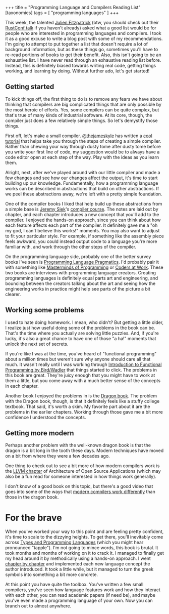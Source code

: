 +++
title = "Programming Language and Compilers Reading List"
[taxonomies]
tags = [ "programming languages" ]
+++

This week, the talented [Julien Fitzpatrick](https://twitter.com/_jbfitz) (btw, you should check out their [RustConf talk](https://www.youtube.com/watch?v=Ce6ppwgF4SA) if you haven't already) asked what a good list would be for people who are interested in programming languages and compilers.  I took it as a good excuse to write a blog post with some of my recommendations.  I'm going to attempt to put together a list that doesn't require a lot of background information, but as these things go, sometimes you'll have to re-read portions of books to get their benefit.  Also, this isn't going to be an exhaustive list.  I have never read through an exhaustive reading list before.  Instead, this is definitely biased towards writing real code, getting things working, and learning by doing.  Without further ado, let's get started!

## Getting started

To kick things off, the first thing to do is to remove any fears we have about thinking that compilers are big complicated things that are only possible by the most heroic of efforts.  Yes, some compilers can be quite complex, but that's true of many kinds of industrial software.  At its core, though, the compiler just does a few relatively simple things.  So let's demystify those things.

First off, let's make a small compiler.  [@thejameskyle](https://twitter.com/thejameskyle) has written a [cool tutorial](https://github.com/thejameskyle/the-super-tiny-compiler/blob/master/the-super-tiny-compiler.js) that helps take you through the steps of creating a simple compiler.  Rather than chewing your way through dusty tome after dusty tome before you write your first line of code, my suggestion would be to always have a code editor open at each step of the way.  Play with the ideas as you learn them.

Alright, next, after we've played around with our little compiler and made a few changes and see how our changes affect the output, it's time to start building up our knowledge.  Fundamentally, how a programming language works can be described in abstractions that build on other abstractions.  If we peel these abstractions away, we're left with a pretty simple foundation.

One of the compiler books I liked that help build up these abstractions from a simple base is [Jeremy Siek](http://wphomes.soic.indiana.edu/jsiek/)'s [compiler course](http://ecee.colorado.edu/ecen4553/fall12/notes.pdf).  The notes are laid out by chapter, and each chapter introduces a new concept that you'll add to the compiler.  I enjoyed the hands-on approach, since you can think about how each feature affects each part of the compiler.  It definitely gave me a "oh my god, I can't believe this works!" moments.  You may also want to adjust to fit your particular style. For example, if something like the assembly piece feels awkward, you could instead output code to a language you're more familiar with, and work through the other steps of the compiler.

On the programming language side, probably one of the better survey books I've seen is [Programming Language Pragmatics](https://www.amazon.com/Programming-Language-Pragmatics-Fourth-Michael/dp/0124104096).  I'd probably pair it with something like [Masterminds of Programming](https://www.amazon.com/Masterminds-Programming-Conversations-Creators-Languages/dp/0596515170) or [Coders at Work](https://www.amazon.com/Coders-Work-Reflections-Craft-Programming/dp/1430219483).  These two books are interviews with programming language creators.  Creating programming languages is definitely equal parts art and engineering, and bouncing between the creators talking about the art and seeing how the engineering works in practice might help see parts of the picture a bit clearer.

## Working some problems

I used to hate doing homework.  I mean, who didn't?  But getting a little older, I realize just how useful doing some of the problems in the book can be.  That's the time where you actually are solving little puzzles.  And, if you're lucky, it's also a great chance to have one of those "a ha!" moments that unlock the next set of secrets.

If you're like I was at the time, you've heard of "functional programming" about a million times but weren't sure why anyone should care all that much.  It wasn't really until I was working through [Introduction to Functional Programming by Bird/Wadler](https://www.amazon.com/Introduction-Functional-Programming-International-Computing/dp/0134841891) that things started to click.  The problems in this book are great.  They're juicy enough that you might have to work at them a little, but you come away with a much better sense of the concepts in each chapter.

Another book I enjoyed the problems in is the [Dragon book](https://www.amazon.com/Compilers-Principles-Techniques-Tools-2nd/dp/B009TGD06W).  The problem with the Dragon book, though, is that it definitely feels like a stuffy college textbook. That said, it's worth a skim.  My favorite part about it are the problems in the earlier chapters.  Working through those gave me a bit more confidence I understood the concepts.

## Getting more modern

Perhaps another problem with the well-known dragon book is that the dragon is a bit long in the tooth these days.  Modern techniques have moved on a bit from where they were a few decades ago.

One thing to check out to see a bit more of how modern compilers work is the [LLVM chapter](http://www.aosabook.org/en/llvm.html) of Architecture of Open Source Applications (which may also be a fun read for someone interested in how things work generally).

I don't know of a good book on this topic, but there's a good video that goes into some of the ways that [modern compilers work differently](https://channel9.msdn.com/Blogs/Seth-Juarez/Anders-Hejlsberg-on-Modern-Compiler-Construction) than those in the dragon book.

# For the brave

When you've worked your way to this point and are feeling pretty confident, it's time to scale to the dizzying heights.  To get there, you'll inevitably come across [Types and Programming Languages](https://www.amazon.com/Types-Programming-Languages-MIT-Press/dp/B00AJXZ5JE) (which you might hear pronounced "tapple").  I'm not going to mince words, this book is brutal.  It took months and months of working on it to crack it.  I managed to finally get my head around it by methodically using a hands-on approach.  I went [chapter by chapter](https://github.com/jntrnr/Pierce-and-Types) and implemented each new language concept the author introduced.  It took a little while, but it managed to turn the greek symbols into something a bit more concrete.

At this point you have quite the toolbox.  You've written a few small compilers, you've seen how language features work and how they interact with each other, you can read academic papers (if need be), and maybe you've even made a programming language of your own.  Now you can branch out to almost anywhere.
